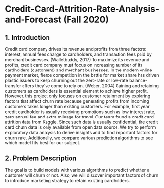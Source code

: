 # Credit-Card-Attrition-Rate-Analysis-and-Forecast (Fall 2020)

## 1. Introduction ##
Credit card company drives its revenue and profits from three factors: interest, annual fees charge to cardholders, and transaction fees paid by merchant businesses. (Walletbuddy, 2017) To maximize its revenue and profits, credit card company must focus on increasing number of its cardholders (customers) and merchant businesses. In the modern online payment market, fierce competition in the battle for market share has driven plastic issuers to keep churning out the zero-rate or low-rate balance-transfer offers they've come to rely on. (Weber, 2004) Gaining and retaining customers as cardholders is essential element to achieve higher profit. However, this project only focuses on customer retainment by exploring factors that affect churn rate because generating profits from incoming customers takes longer than existing customers. For example, first year credit cardholder is usually receiving promotions such as low interest rate, zero annual fee and extra mileage for travel. Our team found a credit card attrition data from Kaggle. Since such data is usually confidential, the credit card churn data is only available from open data source. We try to perform exploratory data analysis to derive insights and to find important factors for churn rate. Additionally, we compare various prediction algorithms to see which model fits best for our subject.

## 2. Problem Description ##
The goal is to build models with various algorithms to predict whether a customer will churn or not. Also, we will discover important factors of churn to introduce marketing strategy to retain existing cardholders.
